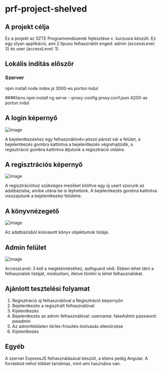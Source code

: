 # prf-project-shelved
## A projekt célja
Ez a projekt az SZTE Programrendszerek fejlesztése c. kurzusra készült. Ez egy olyan applikáció, ami 2 típusú felhasználót enged: admin (accessLevel: 3) és user (accessLevel: 1).

## Lokális indítás először
### Szerver
npm install
node index.js
3000-es porton indul

###Kliens
npm install
ng serve --proxy-config proxy.conf.json
4200-as porton indul

## A login képernyő

![image](https://user-images.githubusercontent.com/104270141/236694241-24da7ed1-299d-4850-8cfa-e2b360b13071.png)

A bejelentkezéshez egy felhasználónév-jelszó párost vár a felület, a bejelentkezés gombra kattintva a bejelentkezés végrehajtódik, a regisztráció gombra kattintva átjutunk a regisztráció oldalra.

## A regisztrációs képernyő

![image](https://user-images.githubusercontent.com/104270141/236694263-ca73c86a-6453-4a12-ae59-3a0b4f798051.png)

A regisztrációhoz szükséges mezőket kitöltve egy új usert szúrunk az adatbázisba, amibe utána be is léphetünk. A bejelentkezés gombra kattintva visszajutunk a bejelentkezési felületre.

## A könyvnézegető

![image](https://user-images.githubusercontent.com/104270141/236694288-f2b01dd9-53c7-4b4f-8296-89f33682967a.png)

Az adatbázisból kiolvasott könyv objektumok listája.

## Admin felület

![image](https://user-images.githubusercontent.com/104270141/236694316-73b702e5-a860-402f-b515-22c1000faaca.png)

AccessLevel: 3 kell a megtekintéséhez, authguard védi. Ebben lehet látni a felhasználók listáját, módosítani, illetve törölni is lehet felhasználókat.

## Ajánlott tesztelési folyamat

1. Regisztráció új felhasználóval a Regisztráció képernyőn
2. Bejelentkezés a regisztrált felhasználóval
3. Kijelentkezés
4. Bejelentkezés az admin felhasználóval:
username: fakeAdmin
password: pwadmin
5. Az adminfelületen törlés-frissítés-kiolvasás ellenőrzése
6. Kijelentkezés

## Egyéb
A szerver ExpressJS felhasználásával készült, a kliens pedig Angular. A forráskód néhol többet tartalmaz, mint ami használva van.



